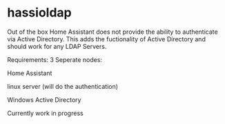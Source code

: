 # hassioldap
Out of the box Home Assistant does not provide the ability to authenticate via Active Directory. This adds the fuctionality of Active Directory and should work for any LDAP Servers.

Requirements:
3 Seperate nodes: 

Home Assistant

linux server (will do the authentication)

Windows Active Directory


Currently work in progress
